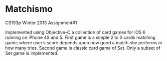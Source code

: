Matchismo
=========

CS193p Winter 2013 Assignment#1

Implemented using Objective-C a collection of card games for iOS 6 running on iPhone 4S and 5. First game is a simple 2 to 3 cards matching game; where user’s score depends upon how good a match she performs in how many tries. Second game is classic card game of Set. Only a subset of Set game is implemented.
